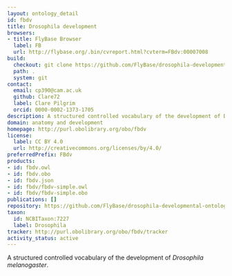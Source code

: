 ```yaml
---
layout: ontology_detail
id: fbdv
title: Drosophila development
browsers:
- title: FlyBase Browser
  label: FB
  url: http://flybase.org/.bin/cvreport.html?cvterm=FBdv:00007008
build:
  checkout: git clone https://github.com/FlyBase/drosophila-developmental-ontology.git
  path: .
  system: git
contact:
  email: cp390@cam.ac.uk
  github: Clare72
  label: Clare Pilgrim
  orcid: 0000-0002-1373-1705
description: A structured controlled vocabulary of the development of Drosophila melanogaster.
domain: anatomy and development
homepage: http://purl.obolibrary.org/obo/fbdv
license:
  label: CC BY 4.0
  url: http://creativecommons.org/licenses/by/4.0/
preferredPrefix: FBdv
products:
- id: fbdv.owl
- id: fbdv.obo
- id: fbdv.json
- id: fbdv/fbdv-simple.owl
- id: fbdv/fbdv-simple.obo
publications: []
repository: https://github.com/FlyBase/drosophila-developmental-ontology
taxon:
  id: NCBITaxon:7227
  label: Drosophila
tracker: http://purl.obolibrary.org/obo/fbdv/tracker
activity_status: active
---
```


A structured controlled vocabulary of the development of <i>Drosophila melanogaster</i>.

